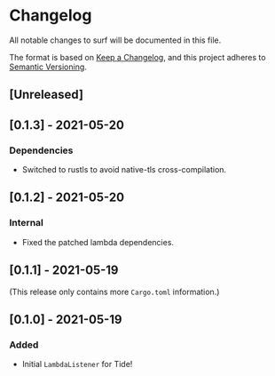 # Changelog

All notable changes to surf will be documented in this file.

The format is based on [Keep a Changelog](https://keepachangelog.com/en/1.0.0/),
and this project adheres to [Semantic Versioning](https://book.async.rs/overview/stability-guarantees.html).

## [Unreleased]

## [0.1.3] - 2021-05-20

### Dependencies
- Switched to rustls to avoid native-tls cross-compilation.

## [0.1.2] - 2021-05-20

### Internal
- Fixed the patched lambda dependencies.

## [0.1.1] - 2021-05-19

(This release only contains more `Cargo.toml` information.)

## [0.1.0] - 2021-05-19

### Added
- Initial `LambdaListener` for Tide!
